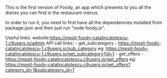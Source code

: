 This is the first version of Foody, an app which presents to you all the dishes
you can find in the restaurant menus.

In order to run it, you need to first have all the dependencies installed from
package.json and then just run "node foody.js".

Useful links:
 website:https://mpsit-foody-catalincalotescu-1.c9users.io/admin
 API call links:
    - get_subcategory - https://mpsit-foody-catalincalotescu-1.c9users.io/sub_category
        eg: https://mpsit-foody-catalincalotescu-1.c9users.io/get_subcategory?id=1
    - get_offers - https://mpsit-foody-catalincalotescu.c9users.io/get_offers
        eg: https://mpsit-foody-catalincalotescu.c9users.io/get_offers?category_id=1&subcategory_id=1
        